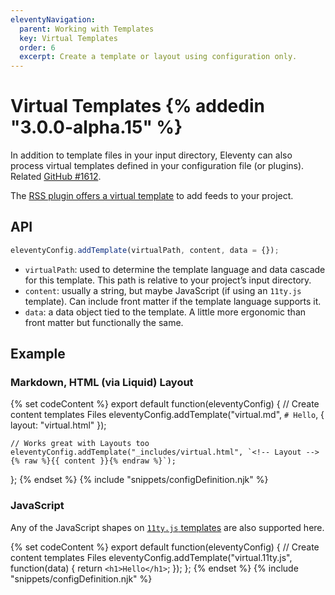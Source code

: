 ```yaml
---
eleventyNavigation:
  parent: Working with Templates
  key: Virtual Templates
  order: 6
  excerpt: Create a template or layout using configuration only.
---
```

# Virtual Templates {% addedin "3.0.0-alpha.15" %}

In addition to template files in your input directory, Eleventy can also process virtual templates defined in your configuration file (or plugins). Related [GitHub #1612](https://github.com/11ty/eleventy/issues/1612).

The [RSS plugin offers a virtual template](/docs/plugins/rss.md#virtual-template) to add feeds to your project.

## API

```js
eleventyConfig.addTemplate(virtualPath, content, data = {});
```

* `virtualPath`: used to determine the template language and data cascade for this template. This path is relative to your project’s input directory.
* `content`: usually a string, but maybe JavaScript (if using an `11ty.js` template). Can include front matter if the template language supports it.
* `data`: a data object tied to the template. A little more ergonomic than front matter but functionally the same.

## Example

### Markdown, HTML (via Liquid) Layout

{% set codeContent %}
export default function(eleventyConfig) {
	// Create content templates Files
	eleventyConfig.addTemplate("virtual.md", `# Hello`, {
        	layout: "virtual.html"
	});

	// Works great with Layouts too
	eleventyConfig.addTemplate("_includes/virtual.html", `<!-- Layout -->{% raw %}{{ content }}{% endraw %}`);
};
{% endset %}
{% include "snippets/configDefinition.njk" %}

### JavaScript

Any of the JavaScript shapes on [`11ty.js` templates](/docs/languages/javascript.md) are also supported here.

{% set codeContent %}
export default function(eleventyConfig) {
	// Create content templates Files
	eleventyConfig.addTemplate("virtual.11ty.js", function(data) {
		return `<h1>Hello</h1>`;
	});
};
{% endset %}
{% include "snippets/configDefinition.njk" %}
